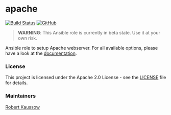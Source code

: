 # apache

[![Build Status](https://drone.owncloud.com/api/badges/owncloud-ansible/apache/status.svg)](https://drone.owncloud.com/owncloud-ansible/apache)
[![GitHub](https://img.shields.io/github/license/owncloud-ansible/apache)](https://github.com/owncloud-ansible/apache/blob/master/LICENSE)

> __WARNING__: This Ansible role is currently in beta state. Use it at your own risk.

Ansible role to setup Apache webserver. For all available options, please have a look at the [documentation](https://owncloud-ansible.github.io/role/apache/).

### License

This project is licensed under the Apache 2.0 License - see the [LICENSE](LICENSE) file for details.

### Maintainers

[Robert Kaussow](https://github.com/xoxys/)
